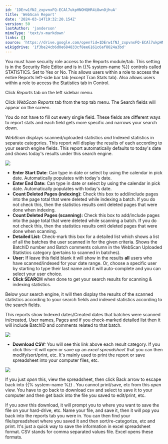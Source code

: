 ```yaml
---
id: '1DErw1fNJ_zxpvnxFQ-ECAl7ukpHNOHQHR4i8wnOjhuA'
title: 'WebScan Report'
date: '2024-03-14T19:32:20.154Z'
version: 50
lastAuthor: 'janderson'
mimeType: 'text/x-markdown'
links: []
source: 'https://drive.google.com/open?id=1DErw1fNJ_zxpvnxFQ-ECAl7ukpHNOHQHR4i8wnOjhuA'
wikigdrive: '1f3be24cb6d0e684833cf8ee6161c6af8024a3bd'
---
```

You must have security role access to the Reports module/tab. This setting is in the Security Role Editor and is in {{% system-name %}} controls called STATISTICS. Set to Yes or No. This allows users within a role to access the entire Reports left-side bar tab (except Tran Stats tab). Also allows users within a role to access the Statistics tab in Control.

Click *Reports* tab on the left sidebar menu.

Click *WebScan* *Reports* tab from the top tab menu. The Search fields will appear on the screen.

You do not have to fill out every single field. These fields are different ways to report stats and each field gets more specific and narrows your search down.

*WebScan* displays scanned/uploaded statistics *and* Indexed statistics in separate categories. This report will display the results of each according to your search engine fields. This report automatically defaults to today's date and shows today's results under this search engine.

![](../webscan-report.assets/59657575287932862d4be533316397c9.png)

* <strong>Enter Start Date</strong>: Can type in date or select by using the calendar in pick date. Automatically populates with today's date.
* <strong>Enter End Date:</strong> Can type in date or select by using the calendar in pick date. Automatically populates with today's date.
* <strong>Count Deleted Pages (indexing):</strong> Check this box to add/include pages into the page total that were deleted while indexing a batch. If you do not check this, then the statistics results omit deleted pages that were done when indexing.
* <strong>Count Deleted Pages (scanning):</strong> Check this box to add/include pages into the page total that were deleted while scanning a batch. If you do not check this, then the statistics results omit deleted pages that were done when scanning.
* <strong>Detailed List:</strong> Check-mark this box for a detailed list which shows a list of all the batches the user scanned in for the given criteria. Shows the BatchID number and Batch comments column in the WebScan Uploaded Statistics category (pertains to scanned in batches).
* <strong>User:</strong> If leave this field blank it will show in the results <strong>all</strong> users who have scanned/indexed for your date range. Or, choose a specific user by starting to type their last name and it will auto-complete and you can select your user choice.
* <strong>Click SEARCH</strong> when done to get your search results for scanning & indexing statistics.

Below your search engine, it will then display the results of the scanned statistics according to your search fields and indexed statistics according to the search fields.

This reports show Indexed dates/Created dates that batches were scanned in/created, User names, Pages and if you check-marked detailed list then it will include BatchID and comments related to that batch.

![](../webscan-report.assets/6f7075d34abbc4ee1451c79184511a33.png)

* <strong>Download CSV:</strong> You will see this link above each result category. If you click this—it will open or save up an <em>excel spreadsheet</em> that you can then modify/sort/print, etc. It's mainly used to print the report or save spreadsheet into your computer files, etc.

![](../webscan-report.assets/6f7075d34abbc4ee1451c79184511a33.png)

If you just *open* this, view the spreadsheet, then click Back arrow to escape back into {{% system-name %}} . You cannot print/save, etc from this *open* view. You have to go back to download csv and select to save it to your computer and then get back into the file you saved to edit/print, etc.

If you *save* this download, it will prompt you to where you want to save the file on your hard-drive, etc. Name your file, and save it, then it will pop you back into the reports tab you were in. You can then find your file/spreadsheet where you saved it and then sort/re-categorize, etc and print. It's just a quick way to save the information in excel spreadsheet format. CSV stands for comma separated values file. Excel opens these formats.
